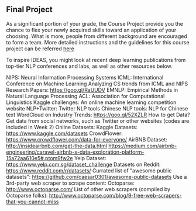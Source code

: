 ## Final Project


As a significant portion of your grade, the Course Project provide you the chance to flex your newly acquired skills toward an application of your choosing. What is more, people from different background are encouraged to form a team. 
More detailed instructions and the guidelines for this course project can be referred [here](../project/project.pdf)

To inspire IDEAS, you might look at recent deep learning publications from top-tier NLP conferences and labs, as well as other resources below.

NIPS: Neural Information Processing Systems
ICML: International Conference on Machine Learning
Analyzing CS trends from ICML and NIPS Research Papers: https://goo.gl/RaUUDV
EMNLP: Empirical Methods in Natural Language Processing
ACL: Association for Computational Linguistics
Kaggle challenges: An online machine learning competition website
NLP+Twitter: Twitter NLP tools
Chinese NLP tools: NLP for Chinese text
WordCloud on Industry Trends: https://goo.gl/52XZLR
How to get Data?
Get data from social networks, such as Twitter or other websites (codes are included in Week 2)
Online Datasets:
Kaggle Datasets: https://www.kaggle.com/datasets
CrowdFlower: https://www.crowdflower.com/data-for-everyone/
AirBNB Dataset:
http://insideairbnb.com/get-the-data.html
https://medium.com/airbnb-engineering/caravel-airbnb-s-data-exploration-platform-15a72aa610e5#.ptom9fw2e
Yelp Dataset: https://www.yelp.com.sg/dataset_challenge
Datasets on Reddit: https://www.reddit.com/r/datasets/
Currated list of "awesome public datasets": https://github.com/caesar0301/awesome-public-datasets
Use a 3rd-party web scraper to scrape content:
Octoparse: http://www.octoparse.com/
List of other web scrapers (compiled by Octoparse folks): http://www.octoparse.com/blog/9-free-web-scrapers-that-you-cannot-miss
